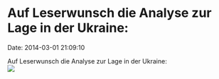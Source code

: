 Auf Leserwunsch die Analyse zur Lage in der Ukraine:
====================================================

Date: 2014-03-01 21:09:10

Auf Leserwunsch die Analyse zur Lage in der Ukraine:\
![](http://i.imgur.com/9IQ678t.gif)

